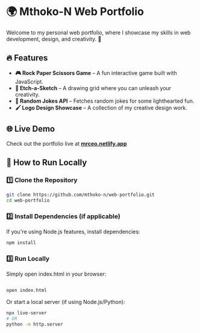 # 🌍 Mthoko-N Web Portfolio  

Welcome to my personal web portfolio, where I showcase my skills in web development, design, and creativity. 🚀  

## 🔥 Features  

- **🎮 Rock Paper Scissors Game** – A fun interactive game built with JavaScript.  
- **🎨 Etch-a-Sketch** – A drawing grid where you can unleash your creativity.  
- **🤣 Random Jokes API** – Fetches random jokes for some lighthearted fun.  
- **🖌️ Logo Design Showcase** – A collection of my creative design work.  

## 🌐 Live Demo  
Check out the portfolio live at **[mrceo.netlify.app](https://mrceo.netlify.app)**  

## 🚀 How to Run Locally  

### 1️⃣ Clone the Repository  
```sh
git clone https://github.com/mthoko-n/web-portfolio.git
cd web-portfolio
```

### 2️⃣ Install Dependencies (if applicable)
If you're using Node.js features, install dependencies:

```sh
npm install
```
### 3️⃣ Run Locally
Simply open index.html in your browser:

```sh

open index.html
```
Or start a local server (if using Node.js/Python):

```sh
npx live-server
# OR
python -m http.server
```

